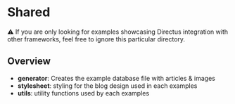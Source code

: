 # Shared

⚠ If you are only looking for examples showcasing Directus integration with other frameworks, feel free to ignore this particular directory.

## Overview

- **generator**: Creates the example database file with articles & images
- **stylesheet**: styling for the blog design used in each examples
- **utils**: utility functions used by each examples
